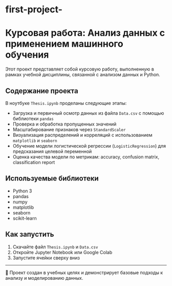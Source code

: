 # first-project-
# Курсовая работа: Анализ данных с применением машинного обучения

Этот проект представляет собой курсовую работу, выполненную в рамках учебной дисциплины, связанной с анализом данных и Python.

## Содержание проекта

В ноутбуке `Thesis.ipynb` проделаны следующие этапы:

- Загрузка и первичный осмотр данных из файла `Data.csv` с помощью библиотеки `pandas`
- Проверка и обработка пропущенных значений
- Масштабирование признаков через `StandardScaler`
- Визуализация распределений и корреляций с использованием `matplotlib` и `seaborn`
- Обучение модели логистической регрессии (`LogisticRegression`) для предсказания целевой переменной
- Оценка качества модели по метрикам: accuracy, confusion matrix, classification report

## Используемые библиотеки

- Python 3
- pandas
- numpy
- matplotlib
- seaborn
- scikit-learn

## Как запустить

1. Скачайте файл `Thesis.ipynb` и `Data.csv`
2. Откройте Jupyter Notebook или Google Colab
3. Запустите ячейки сверху вниз

---

📌 Проект создан в учебных целях и демонстрирует базовые подходы к анализу и моделированию данных.
